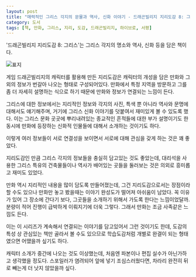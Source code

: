 ```yaml
---
layout: post
title: "매력적인 그리스 각지의 문물과 역사, 신화 이야기 - 드래곤빌리지 지리도감 8: 그리스"
category: 도서
tags: [책, 만화, 그리스, 지리, 도감, 드래곤빌리지, 하이브로, 서평]
---
```


'드래곤빌리지 지리도감 8: 그리스'는
그리스 각지의 명소와 역사, 신화 등을 담은 책이다.

![표지](https://lh3.googleusercontent.com/_5q35s1LIh36QpKURLmHeS41MjUzhegI3GQclYXdyXq95IEyTH-eSBZh8gwXrdIi2msBJD-GinnTMQ=s480)

게임 드래곤빌리지의 캐릭터를 활용해 만든 지리도감은
캐릭터의 개성을 담은 만화와 그 외의 정보가 번갈아 나오는 형태로 구성되어있다.
만화에서 특정 지역을 방문하고 그를 좀 더 자세히 설명하는 식으로 하기 때문에
만화와 정보가 연결되는 느낌이 든다.

그리스에 대한 정보에서는
지리적인 정보와 각지의 사진, 특색 뿐 아니라
역사와 문명에 대해서도 얘기해주며,
거기에 그리스 신화 이야기를 덧붙여서 재미있게 볼 수 있도록 했다.
이는 그리스 문화 곳곳에 뿌리내려있는 종교적인 흔적들에 대한 부가 설명이기도 한 동시에
만화에 등장하는 신화적 인물들에 대해서 소개하는 것이기도 하다.

이렇게 여러 정보들이 서로 연결성을 보이면서
서로에 대해 관심을 갖게 하는 것은 꽤 좋았다.

지리도감인 만큼 그리스 각지의 정보들을 충실히 담고있는 것도 좋았는데,
대리석을 사용한 그리스 특유의 건축물들이나
역사가 배어있는 곳들을 둘러보는 것은 의외로 흥미롭고 재미도 있었다.

만화 역시 지리적인 내용을 많이 담도록 만들어졌는데,
그건 지리도감으로서는 장점이라 할 수도 있으나
만화만 놓고 봤을때는 이야기 완성도가 떨어져 아쉬움이 남았다.
꼭 이유가 있어 그 장소에 간다기 보다,
그곳들을 소개하기 위해서 가도록 한다는 느낌이었달까.
분량이 적어 진행이 급박하게 이뤄지기에 더욱 그렇다.
그래서 만화는 조금 사족같은 느낌도 든다.

이는 이 시리즈가 계속해서 연결되는 이야기를 담고있어서 그런 것이기도 한데,
도감의 특성 상 관심있는 책만 골라서 볼 수도 있으므로
학습도감처럼 개별로 완결이 되는 형태였으면 어땠을까 싶기도 하다.

캐릭터 소개가 중간에 나오는 것도 이상했는데,
처음엔 파본이나 편집 실수가 아닌가하고 생각했을 정도다.
스포일러가 염려되어 앞에 넣기 조심스러웠다면, 차라리 완전히 뒤로 빼는게 더 낫지 않았을까 싶다.
